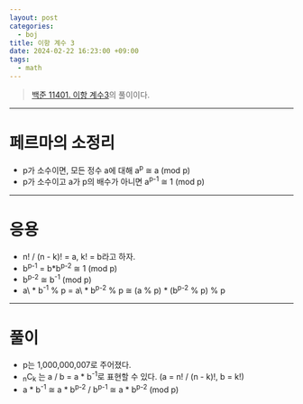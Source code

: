 ```yaml
---
layout: post
categories:
  - boj
title: 이항 계수 3
date: 2024-02-22 16:23:00 +09:00
tags:
  - math
---
```


>[백준 11401. 이항 계수3]()의 풀이이다.

---

# 페르마의 소정리
- p가 소수이면, 모든 정수 a에 대해 a<sup>p</sup> ≅ a (mod p)
- p가 소수이고 a가 p의 배수가 아니면 a<sup>p-1</sup> ≅ 1 (mod p)

---

# 응용
- n! / (n - k)! = a, k! = b라고 하자.
- b<sup>p-1</sup> = b\*b<sup>p-2</sup> ≅ 1 (mod p)
- b<sup>p-2</sup> ≅ b<sup>-1</sup> (mod p)
- a\ * b<sup>-1</sup> % p = a\ * b<sup>p-2</sup>  % p ≅ (a % p) \* (b<sup>p-2</sup>  % p) % p

---

# 풀이
- p는 1,000,000,007로 주어졌다.
- <sub>n</sub>C<sub>k</sub> 는 a / b = a \* b<sup>-1</sup>로 표현할 수 있다. (a = n! / (n - k)!, b = k!)
- a \* b<sup>-1</sup> ≅ a \* b<sup>p-2</sup> / b<sup>p-1</sup> ≅ a \* b<sup>p-2</sup> (mod p)